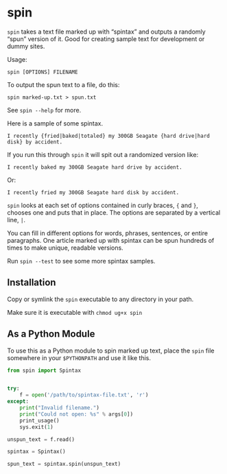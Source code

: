 # spin #

`spin` takes a text file marked up with “spintax” and outputs a randomly “spun”
version of it. Good for creating sample text for development or dummy sites.

Usage:

    spin [OPTIONS] FILENAME

To output the spun text to a file, do this:

    spin marked-up.txt > spun.txt

See `spin --help` for more.

Here is a sample of some spintax.

    I recently {fried|baked|totaled} my 300GB Seagate {hard drive|hard disk} by accident.

If you run this through `spin` it will spit out a randomized version like:

    I recently baked my 300GB Seagate hard drive by accident.

Or:

    I recently fried my 300GB Seagate hard disk by accident.

`spin` looks at each set of options contained in curly braces, `{` and `}`,
chooses one and puts that in place. The options are separated by a vertical
line, `|`.

You can fill in different options for words, phrases, sentences, or entire
paragraphs. One article marked up with spintax can be spun hundreds of times to
make unique, readable versions.

Run `spin --test` to see some more spintax samples.


## Installation ##

Copy or symlink the `spin` executable to any directory in your path.

Make sure it is executable with `chmod ug+x spin`


## As a Python Module ##

To use this as a Python module to spin marked up text, place the `spin` file
somewhere in your `$PYTHONPATH` and use it like this.

```python
from spin import Spintax


try:
    f = open('/path/to/spintax-file.txt', 'r')
except:
    print("Invalid filename.")
    print("Could not open: %s" % args[0])
    print_usage()
    sys.exit(1)

unspun_text = f.read()

spintax = Spintax()

spun_text = spintax.spin(unspun_text)
```
